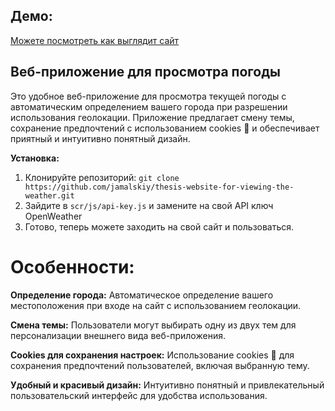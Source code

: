 ## Демо:
[Можете посмотреть как выглядит сайт](https://userbots.ru)

## Веб-приложение для просмотра погоды

Это удобное веб-приложение для просмотра текущей погоды с автоматическим определением вашего города при разрешении использования геолокации. Приложение предлагает смену темы, сохранение предпочтений с использованием cookies 🍪 и обеспечивает приятный и интуитивно понятный дизайн.

**Установка:**
1. Клонируйте репозиторий: ```git clone https://github.com/jamalskiy/thesis-website-for-viewing-the-weather.git```
2. Зайдите в ```scr/js/api-key.js``` и замените на свой API ключ OpenWeather
3. Готово, теперь можете заходить на свой сайт и пользоваться.

# Особенности:

**Определение города:** Автоматическое определение вашего местоположения при входе на сайт с использованием геолокации.

**Смена темы:** Пользователи могут выбирать одну из двух тем для персонализации внешнего вида веб-приложения.

**Cookies для сохранения настроек:** Использование cookies 🍪 для сохранения предпочтений пользователей, включая выбранную тему.

**Удобный и красивый дизайн:** Интуитивно понятный и привлекательный пользовательский интерфейс для удобства использования.
